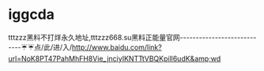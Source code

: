 # iggcda
tttzzz黑料不打烊永久地址,tttzzz668.su黑料正能量官网----------------------------☔☔点/此/进/入/http://www.baidu.com/link?url=NoK8PT47PahMhFH8Vie_jnciyIKNTTtVBQKpill6udK&amp;wd
